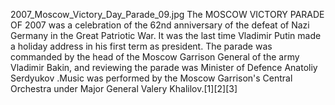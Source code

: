 2007_Moscow_Victory_Day_Parade_09.jpg The MOSCOW VICTORY PARADE OF 2007 was a celebration of the 62nd anniversary of the defeat of Nazi Germany in the Great Patriotic War. It was the last time Vladimir Putin made a holiday address in his first term as president. The parade was commanded by the head of the Moscow Garrison General of the army Vladimir Bakin, and reviewing the parade was Minister of Defence Anatoliy Serdyukov .Music was performed by the Moscow Garrison's Central Orchestra under Major General Valery Khalilov.[1][2][3]
